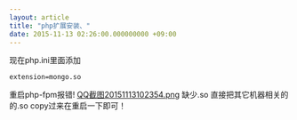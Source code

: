 ```yaml
---
layout: article
title: "php扩展安装、"
date: 2015-11-13 02:26:00.000000000 +09:00
---
```


现在php.ini里面添加

    extension=mongo.so

重启php-fpm报错!
[QQ截图20151113102354.png](http://oss.saber91.com/upload/201511/b6vpfJR8CAZGgENYNisdatkEXyAO4Ah_.png "QQ截图20151113102354.png")
缺少.so 直接把其它机器相关的的.so copy过来在重启一下即可！
